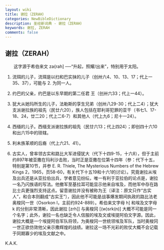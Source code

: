 ```yaml
---
layout: wiki
title: 谢拉（ZERAH）
categories: NewBibleDictionary
description: 圣经新词典 - 谢拉（ZERAH）
keywords: 谢拉, ZERAH
comments: false
---
```


## 谢拉（ZERAH）

　　这字源于希伯来文 za{rah] ──“升起，照耀/出来”，特别用于太阳。

1. 流珥的儿子，流珥是以扫和巴实抹的儿子（创卅六4、10、13、17；代上一35、37），可能与 2. 为同一人。

2. 约巴的父亲，约巴是以东早期的第二任君 王（创卅六33；代上一44）。

3. 犹大从她玛所生的儿子，法勒斯的孪生兄弟（创卅八29-30；代上二4）；犹大支派谢拉族的祖先（民廿六20），族人包括在耶利哥犯罪的亚干（书七1、17-18、24，廿二20；代上二6-7）和其他人（代上九6；尼十一24）。

4. 西缅的儿子。西缅支派谢拉族的祖先（民廿六13；代上四24）；即创四十六10和出六15中的琐辖。

5. 利未族革顺的后裔（代上六21、41）。

6. 古实人，曾率领古实和路比大军进侵犹大（代下十四9-15，十六8），但于主前约897年被亚撒在玛利沙击败，当时正是亚撒在位第十四年（参：代下十五，特别是第10节，并参 E. R. Thiele, The Mysterious Numbers of the Hebrew Kings 2，1965，页58-60，有关代下十五19和十六1的讨论）。究竟谢拉从埃及出兵还是从亚拉伯出兵，学者意见纷纭，唯一有利于亚拉伯的论点是，谢拉一名乃闪族语的写法。他撤军至基拉耳可能显示他来自埃及，而他军中存在路比士兵更强烈支持这点。留意谢拉并没有被称为王〔译注：原文只作“古实人”，和合本则翻成“古实王”〕，因此他不可能是战事爆发期间执政的路比法老奥梭冈一世（Osorkon I，主前约924-889）。希伯来文字母 h] 和埃及文字母 k 的分别非常清晰，因此谢拉 [zrh]] 与奥梭冈 [(w)srk(n)] 大概不可能是同一个名字；此外，谢拉一名也缺乏令人信服的埃及文或埃提阿伯文字源。因此，谢拉大概是一个埃提阿伯军队将领，为奥梭冈一世统领埃及军队，当时奥梭冈一世正欲仿效他父亲示撒辉煌的战绩。谢拉这一场不光彩的败仗大概不会记载于同期寡少的埃及文献之中。

K.A.K.








